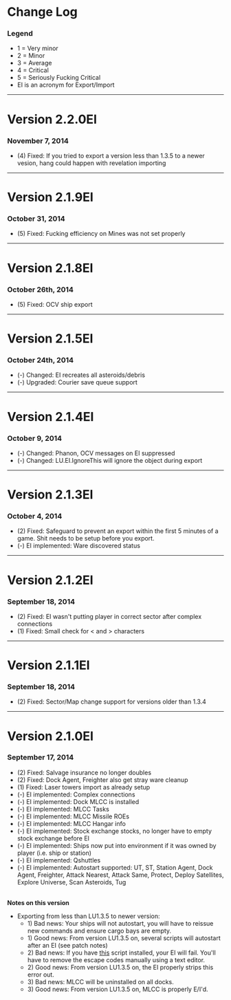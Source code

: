 # Change Log #


### Legend ###
  * 1 = Very minor
  * 2 = Minor
  * 3 = Average
  * 4 = Critical
  * 5 = Seriously Fucking Critical
  * EI is an acronym for Export/Import



---

# Version 2.2.0EI #
### November 7, 2014 ###
  * (4) Fixed:  If you tried to export a version less than 1.3.5 to a newer vesion, hang could happen with revelation importing

---

# Version 2.1.9EI #
### October 31, 2014 ###
  * (5) Fixed:  Fucking efficiency on Mines was not set properly

---

# Version 2.1.8EI #
### October 26th, 2014 ###
  * (5) Fixed:  OCV ship export

---

# Version 2.1.5EI #
### October 24th, 2014 ###
  * (-) Changed:  EI recreates all asteroids/debris
  * (-) Upgraded:  Courier save queue support

---

# Version 2.1.4EI #
### October 9, 2014 ###
  * (-) Changed:  Phanon, OCV messages on EI suppressed
  * (-) Changed:  LU.EI.IgnoreThis will ignore the object during export

---

# Version 2.1.3EI #
### October 4, 2014 ###
  * (2) Fixed:  Safeguard to prevent an export within the first 5 minutes of a game.  Shit needs to be setup before you export.
  * (-) EI implemented:  Ware discovered status

---

# Version 2.1.2EI #
### September 18, 2014 ###
  * (2) Fixed:  EI wasn't putting player in correct sector after complex connections
  * (1) Fixed:  Small check for < and > characters

---

# Version 2.1.1EI #
### September 18, 2014 ###
  * (2) Fixed:  Sector/Map change support for versions older than 1.3.4

---

# Version 2.1.0EI #
### September 17, 2014 ###
  * (2) Fixed:  Salvage insurance no longer doubles
  * (2) Fixed:  Dock Agent, Freighter also get stray ware cleanup
  * (1) Fixed:  Laser towers import as already setup
  * (-) EI implemented:  Complex connections
  * (-) EI implemented:  Dock MLCC is installed
  * (-) EI implemented:  MLCC Tasks
  * (-) EI implemented:  MLCC Missile ROEs
  * (-) EI implemented:  MLCC Hangar info
  * (-) EI implemented:  Stock exchange stocks, no longer have to empty stock exchange before EI
  * (-) EI implemented:  Ships now put into environment if it was owned by player (i.e. ship or station)
  * (-) EI implemented:  Qshuttles
  * (-) EI implemented:  Autostart supported:  UT, ST, Station Agent, Dock Agent, Freighter, Attack Nearest, Attack Same, Protect, Deploy Satellites, Explore Universe, Scan Asteroids, Tug

<br>
<b>Notes on this version</b>
<ul><li>Exporting from less than LU1.3.5 to newer version:<br>
<ul><li>1) Bad news: Your ships will not autostart, you will have to reissue new commands and ensure cargo bays are empty.<br>
</li><li>1) Good news: From version LU1.3.5 on, several scripts will autostart after an EI (see patch notes)<br>
</li><li>2) Bad news: If you have <a href='http://forum.egosoft.com/viewtopic.php?t=336717'>this</a> script installed, your EI will fail.  You'll have to remove the escape codes manually using a text editor.<br>
</li><li>2) Good news: From version LU1.3.5 on, the EI properly strips this error out.<br>
</li><li>3) Bad news: MLCC will be uninstalled on all docks.<br>
</li><li>3) Good news: From version LU1.3.5 on, MLCC is properly E/I'd.